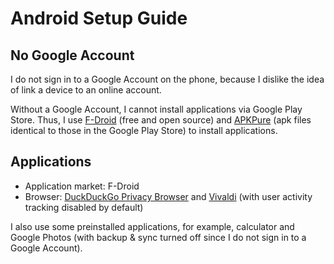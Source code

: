 # Android Setup Guide

## No Google Account

I do not sign in to a Google Account on the phone, because I dislike the idea of link a device to an online account.

Without a Google Account, I cannot install applications via Google Play Store.
Thus, I use [F-Droid] (free and open source) and [APKPure] (apk files identical to those in the Google Play Store) to install applications.

[F-Droid]: https://f-droid.org/
[APKPure]: https://apkpure.com/

## Applications

- Application market: F-Droid
- Browser: [DuckDuckGo Privacy Browser] and [Vivaldi] (with user activity tracking disabled by default)

[DuckDuckGo Privacy Browser]: https://duckduckgo.com/app-mobile
[Vivaldi]: https://vivaldi.com/android/

I also use some preinstalled applications, for example, calculator and Google Photos (with backup & sync turned off since I do not sign in to a Google Account).
